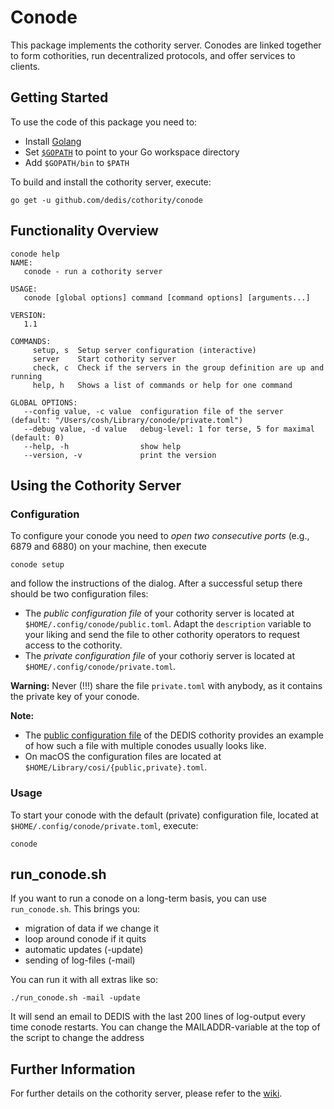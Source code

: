 # Conode

This package implements the cothority server. Conodes are linked together to form cothorities, run decentralized protocols, and offer services to clients.

## Getting Started

To use the code of this package you need to:

-  Install [Golang](https://golang.org/doc/install)
-  Set [`$GOPATH`](https://golang.org/doc/code.html#GOPATH) to point to your Go workspace directory 
-  Add `$GOPATH/bin` to `$PATH` 

To build and install the cothority server, execute:

```
go get -u github.com/dedis/cothority/conode
```

## Functionality Overview

```
conode help
NAME:
   conode - run a cothority server

USAGE:
   conode [global options] command [command options] [arguments...]

VERSION:
   1.1

COMMANDS:
     setup, s  Setup server configuration (interactive)
     server    Start cothority server
     check, c  Check if the servers in the group definition are up and running
     help, h   Shows a list of commands or help for one command

GLOBAL OPTIONS:
   --config value, -c value  configuration file of the server (default: "/Users/cosh/Library/conode/private.toml")
   --debug value, -d value   debug-level: 1 for terse, 5 for maximal (default: 0)
   --help, -h                show help
   --version, -v             print the version
```

## Using the Cothority Server

### Configuration

To configure your conode you need to *open two consecutive ports* (e.g., 6879 and 6880) on your machine, then execute

```
conode setup
```

and follow the instructions of the dialog. After a successful setup there should be two configuration files:

- The *public configuration file* of your cothority server is located at `$HOME/.config/conode/public.toml`. Adapt the `description` variable to your liking and send the file to other cothority operators to request access to the cothority. 
- The *private configuration file* of your cothoriy server is located at `$HOME/.config/conode/private.toml`.

**Warning:** Never (!!!) share the file `private.toml` with anybody, as it contains the private key of your conode.

**Note:** 

- The [public configuration file](dedis-cothority.toml) of the DEDIS cothority provides an example of how such a file with multiple conodes usually looks like.
- On macOS the configuration files are located at `$HOME/Library/cosi/{public,private}.toml`.

### Usage

To start your conode with the default (private) configuration file, located at `$HOME/.config/conode/private.toml`, execute:

```
conode
```

## run_conode.sh

If you want to run a conode on a long-term basis, you can use `run_conode.sh`. This brings you:

* migration of data if we change it
* loop around conode if it quits
* automatic updates (-update)
* sending of log-files (-mail)

You can run it with all extras like so:

`./run_conode.sh -mail -update`

It will send an email to DEDIS with the last 200 lines of log-output every time conode restarts.
You can change the MAILADDR-variable at the top of the script to change the address 

## Further Information

For further details on the cothority server, please refer to the [wiki](https://github.com/dedis/cothority/wiki/Conode).
